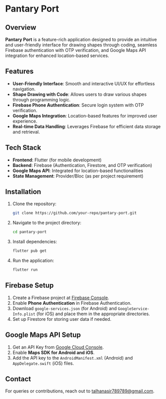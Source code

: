 # Pantary Port

## Overview
**Pantary Port** is a feature-rich application designed to provide an intuitive and user-friendly interface for drawing shapes through coding, seamless Firebase authentication with OTP verification, and Google Maps API integration for enhanced location-based services.

## Features
- **User-Friendly Interface**: Smooth and interactive UI/UX for effortless navigation.
- **Shape Drawing with Code**: Allows users to draw various shapes through programming logic.
- **Firebase Phone Authentication**: Secure login system with OTP verification.
- **Google Maps Integration**: Location-based features for improved user experience.
- **Real-time Data Handling**: Leverages Firebase for efficient data storage and retrieval.

## Tech Stack
- **Frontend**: Flutter (for mobile development)
- **Backend**: Firebase (Authentication, Firestore, and OTP verification)
- **Google Maps API**: Integrated for location-based functionalities
- **State Management**: Provider/Bloc (as per project requirement)

## Installation
1. Clone the repository:
   ```bash
   git clone https://github.com/your-repo/pantary-port.git
   ```
2. Navigate to the project directory:
   ```bash
   cd pantary-port
   ```
3. Install dependencies:
   ```bash
   flutter pub get
   ```
4. Run the application:
   ```bash
   flutter run
   ```

## Firebase Setup
1. Create a Firebase project at [Firebase Console](https://console.firebase.google.com/).
2. Enable **Phone Authentication** in Firebase Authentication.
3. Download `google-services.json` (for Android) and `GoogleService-Info.plist` (for iOS) and place them in the appropriate directories.
4. Set up Firestore for storing user data if needed.

## Google Maps API Setup
1. Get an API Key from [Google Cloud Console](https://console.cloud.google.com/).
2. Enable **Maps SDK for Android and iOS**.
3. Add the API key to the `AndroidManifest.xml` (Android) and `AppDelegate.swift` (iOS) files.

## Contact
For queries or contributions, reach out to talhanasir789789@gmail.com.

